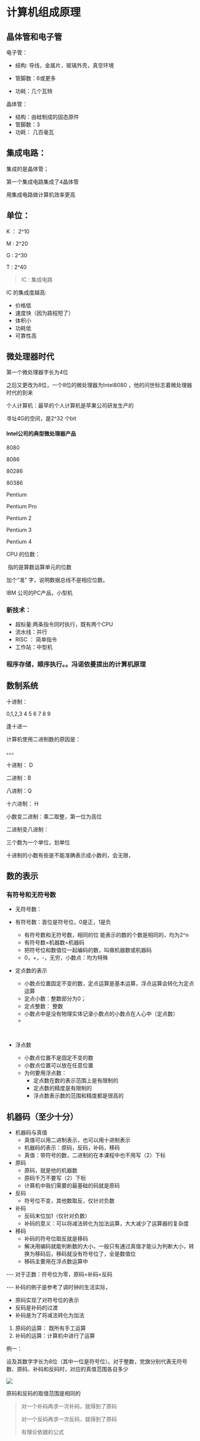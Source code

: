 # 计算机组成原理

## 晶体管和电子管

电子管：

- 结构: 导线，金属片，玻璃外壳，真空环境

- 管脚数：6或更多

- 功耗：几个瓦特

晶体管：

- 结构：由硅制成的固态原件
- 管脚数：3 
- 功耗： 几百毫瓦

## 集成电路：

集成的是晶体管；

第一个集成电路集成了4晶体管

用集成电路做计算机效率更高

## 单位：

K  ： 2^10

M :   2^20

G : 2^30

T : 2^40

>  IC : 集成电路

IC 的集成度越高:

- 价格低
- 速度快（因为路程短了）
- 体积小
- 功耗低
- 可靠性高

## 微处理器时代

第一个微处理器字长为4位

之后又更改为8位，一个8位的微处理器为Intel8080 ，他的问世标志着微处理器时代的到来

个人计算机：最早的个人计算机是苹果公司研发生产的

寻址4G的空间，是2^32 个bit 

#### Intel公司的典型微处理器产品

8080

8086

80286

80386

Pentium

Pentium Pro

Pentium 2 

Pentium 3

Pentium 4

 CPU 的位数：

​       指的是算数运算单元的位数

加个“准” 字，说明数据总线不是相应位数。

IBM 公司的PC产品，小型机

### 新技术：

-  超标量:两条指令同时执行，既有两个CPU
- 流水线：并行
- RISC ： 简单指令
- 工作站：中型机

### 程序存储，顺序执行。。冯诺依曼提出的计算机原理



## 数制系统

十进制：

0,1,2,3 4 5  6 7 8 9

逢十进一

计算机使用二进制数的原因是：

 。。。

十进制： D

二进制：B

八进制：Q

十六进制： H

小数变二进制：乘二取整，第一位为高位



二进制变八进制：

三个数为一个单位，划单位

十进制的小数有些是不能准确表示成小数的，会无限，

## 数的表示

### 有符号和无符号数

- 无符号数：
- 有符号数：首位是符号位，0是正，1是负
  - 有符号数和无符号数，相同的位 能表示的数的个数是相同的，均为2^n
  - 有符号数=机器数=机器码
  - 把符号位和数值位一起编码的数，叫做机器数或机器码
  - 0，+，-，无穷，小数点：均为特殊

- 定点数的表示

  - 小数点位置固定不变的数，定点运算是基本运算，浮点运算会转化为定点运算
  - 定点小数：整数部分为0；
  - 定点整数： 整数
  - 小数点中是没有物理实体记录小数点的小数点在人心中（定点数）
  - 

  

  

  ​		

- 浮点数
  - 小数点位置不是固定不变的数
  - 小数点位置可以放在任意位置
  - 为何要用浮点数：
    - 定点数在数的表示范围上是有限制的
    - 定点数的精度是有限制的
    - 浮点数表示数的范围和精度都是很高的

## 机器码（至少十分）

- 机器码与真值
  - 真值可以用二进制表示，也可以用十进制表示
  - 机器码的表示：原码，反码，补码，移码
  - 真值：带符号的数，二进制的在本课程中也不用写（2）下标
- 原码
  - 原码，就是他的机器数
  - 原码千万不要写（2）下标
  - 计算机中我们需要的最基础的码就是原码
- 反码
  - 符号位不变，其他数取反，仅针对负数
- 补码
  - 反码末位加1（仅针对负数）
  - 补码的意义：可以将减法转化为加法运算，大大减少了运算器的复杂度
- 移码
  - 补码的符号位取反就是移码
  - 解决用编码就能判断数的大小，一般只有通过真值才能认为判断大小，转换为移码后，移码就没有符号位了，全是数值位
  - 移码主要用在浮点数运算中

--- 对于正数：符号位为零，原码=补码=反码

--- 补码的例子是参考了调时钟的生活实际，

- 原码实现了对符号位的表示
- 反码是补码的过渡
- 补码是为了将减法转化为加法

1. 原码的运算： 既所有手工运算
2. 补码的运算：计算机中进行了运算

例一：

设及其数字字长为8位（其中一位是符号位）。对于整数，党旗分别代表无符号数、原码、补码和反码时，对应的真值范围各自多少

![](D:\截图\离散数学\5.png)

原码和反码的取值范围是相同的

> 对一个补码再求一次补码，就得到了原码
>
> 对一个反码再求一次反码，就得到了原码
>
> 有理论依据的公式

